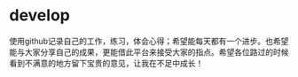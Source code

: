 # develop
使用github记录自己的工作，练习，体会心得；希望能每天都有一个进步。也希望能与大家分享自己的成果，更能借此平台来接受大家的指点。希望各位路过的时候看到不满意的地方留下宝贵的意见，让我在不足中成长！
